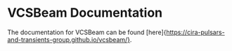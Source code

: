 # VCSBeam Documentation

The documentation for VCSBeam can be found [here]{https://cira-pulsars-and-transients-group.github.io/vcsbeam/}.
